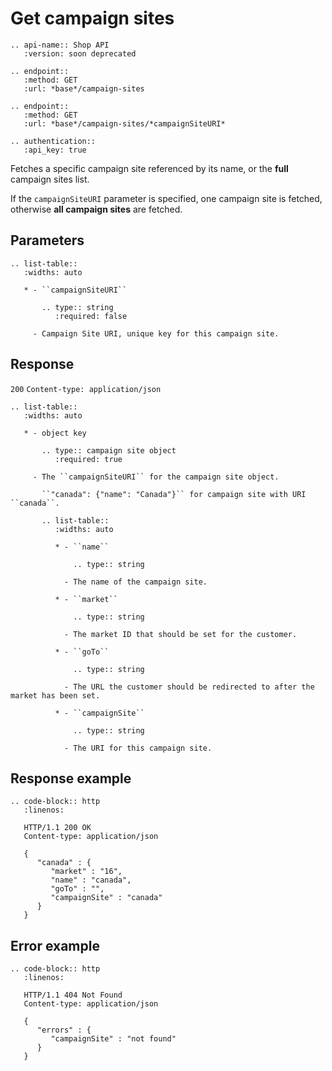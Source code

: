 # Get campaign sites

```eval_rst
.. api-name:: Shop API
   :version: soon deprecated

.. endpoint::
   :method: GET
   :url: *base*/campaign-sites

.. endpoint::
   :method: GET
   :url: *base*/campaign-sites/*campaignSiteURI*

.. authentication::
   :api_key: true
```

Fetches a specific campaign site referenced by its name, or the **full** campaign sites list.

If the `campaignSiteURI` parameter is specified, one campaign site is fetched, otherwise **all campaign sites** are fetched.

## Parameters

```eval_rst
.. list-table::
   :widths: auto

   * - ``campaignSiteURI``

       .. type:: string
          :required: false

     - Campaign Site URI, unique key for this campaign site.

```

## Response
`200` `Content-type: application/json`

```eval_rst
.. list-table::
   :widths: auto

   * - object key

       .. type:: campaign site object
          :required: true

     - The ``campaignSiteURI`` for the campaign site object.

       ``"canada": {"name": "Canada"}`` for campaign site with URI ``canada``.

       .. list-table::
          :widths: auto

          * - ``name``

              .. type:: string

            - The name of the campaign site.

          * - ``market``

              .. type:: string

            - The market ID that should be set for the customer.

          * - ``goTo``

              .. type:: string

            - The URL the customer should be redirected to after the market has been set.

          * - ``campaignSite``

              .. type:: string

            - The URI for this campaign site.

```

## Response example

```eval_rst
.. code-block:: http
   :linenos:

   HTTP/1.1 200 OK
   Content-type: application/json

   {
      "canada" : {
         "market" : "16",
         "name" : "canada",
         "goTo" : "",
         "campaignSite" : "canada"
      }
   }

```

## Error example

```eval_rst
.. code-block:: http
   :linenos:

   HTTP/1.1 404 Not Found
   Content-type: application/json

   {
      "errors" : {
         "campaignSite" : "not found"
      }
   }
```
